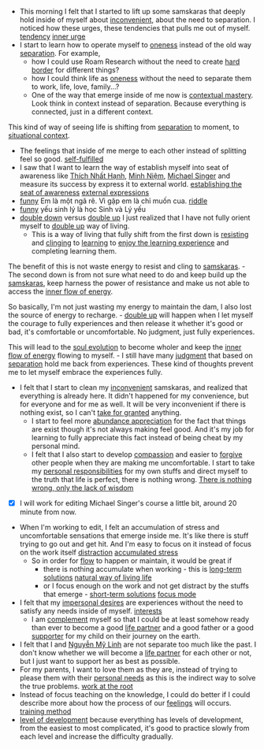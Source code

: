 - This morning I felt that I started to lift up some samskaras that deeply hold inside of myself about [inconvenient](<inconvenient.md>), about the need to separation. I noticed how these urges, these tendencies that pulls me out of myself. [tendency](<tendency.md>) [inner urge](<inner urge.md>)
- I start to learn how to operate myself to [oneness](<oneness.md>) instead of the old way [separation](<separation.md>). For example, 
    - how I could use Roam Research without the need to create [hard border](<hard border.md>) for different things?
    - how I could think life as [oneness](<oneness.md>) without the need to separate them to work, life, love, family...?
    - One of the way that emerge inside of me now is [contextual mastery](<contextual mastery.md>). Look think in context instead of separation. Because everything is connected, just in a different context. 

This kind of way of seeing life is shifting from [separation](<separation.md>) to moment, to [situational context](<situational context.md>).
- The feelings that inside of me merge to each other instead of splitting feel so good. [self-fulfilled](<self-fulfilled.md>)
- I saw that I want to learn the way of establish myself into seat of awareness like [Thích Nhất Hạnh](<Thích Nhất Hạnh.md>), [Minh Niệm](<Minh Niệm.md>), [Michael Singer](<Michael Singer.md>) and measure its success by express it to external world. [establishing the seat of awareness](<establishing the seat of awareness.md>) [external expressions](<external expressions.md>)
- [funny](<funny.md>) Em là một ngã rẽ. Vì gặp em là chỉ muốn cua. [riddle](<riddle.md>)
- [funny](<funny.md>) yếu sinh lý là học Sinh và Lý yếu
- [double down](<double down.md>) versus [double up](<double up.md>) 
I just realized that I have not fully orient myself to [double up](<double up.md>) way of living. 
    - This is a way of living that fully shift from the first down is [resisting](<resisting.md>) and [clinging](<clinging.md>) to [learning](<learning.md>) to [enjoy the learning experience](<enjoy the learning experience.md>) and completing learning them. 

The benefit of this is not waste energy to resist and cling to [samskaras](<samskaras.md>).
    - The second down is from not sure what need to do and keep build up the [samskaras](<samskaras.md>), keep harness the power of resistance and make us not able to access the [inner flow of energy](<inner flow of energy.md>).

So basically, I'm not just wasting my energy to maintain the dam, I also lost the source of energy to recharge.
    - [double up](<double up.md>) will happen when I let myself the courage to fully experiences and then release it whether it's good or bad, it's comfortable or uncomfortable. No judgment, just fully experiences. 

This will lead to the [soul evolution](<soul evolution.md>) to become wholer and keep the [inner flow of energy](<inner flow of energy.md>) flowing to myself.
    - I still have many [judgment](<judgment.md>) that based on [separation](<separation.md>) hold me back from experiences. These kind of thoughts prevent me to let myself embrace the experiences fully.
- I felt that I start to clean my [inconvenient](<inconvenient.md>) samskaras, and realized that everything is already here. It didn't happened for my convenience, but for everyone and for me as well. It will be very inconvenient if there is nothing exist, so I can't [take for granted](<take for granted.md>) anything.
    - I start to feel more [abundance appreciation](<abundance appreciation.md>) for the fact that things are exist though it's not always making feel good. And it's my job for learning to fully appreciate this fact instead of being cheat by my personal mind.
    - I felt that I also start to develop [compassion](<compassion.md>) and easier to [forgive](<forgive.md>) other people when they are making me uncomfortable. I start to take my [personal responsibilities](<personal responsibilities.md>) for my own stuffs and direct myself to the truth that life is perfect, there is nothing wrong. [There is nothing wrong, only the lack of wisdom](<There is nothing wrong, only the lack of wisdom.md>)
- [x] I will work for editing Michael Singer's course a little bit, around 20 minute from now. 
- When I'm working to edit, I felt an accumulation of stress and uncomfortable sensations that emerge inside me. It's like there is stuff trying to go out and get hit. And I'm easy to focus on it instead of focus on the work itself [distraction](<distraction.md>) [accumulated stress](<accumulated stress.md>)
    - So in order for [flow](<flow.md>) to happen or maintain, it would be great if 
        - there is nothing accumulate when working - this is [long-term solutions](<long-term solutions.md>) [natural way of living life](<natural way of living life.md>)
        - or I focus enough on the work and not get distract by the stuffs that emerge - [short-term solutions](<short-term solutions.md>) [focus mode](<focus mode.md>)
- I felt that my [impersonal desires](<impersonal desires.md>) are experiences without the need to satisfy any needs inside of myself. [interests](<interests.md>)
    - I am [complement](<complement.md>) myself so that I could be at least somehow ready than ever to become a good [life partner](<life partner.md>) and a good father or a good [supporter](<supporter.md>) for my child on their journey on the earth.
- I felt that I and [Nguyễn Mỹ Linh](<Nguyễn Mỹ Linh.md>) are not separate too much like the past. I  don't know whether we will become a [life partner](<life partner.md>) for each other or not, but I just want to support her as best as possible.  
- For my parents, I want to love them as they are, instead of trying to please them with their [personal needs](<personal needs.md>) as this is the indirect way to solve the true problems. [work at the root](<work at the root.md>)
- Instead of focus teaching on the knowledge, I could do better if I could describe more about how the process of our [feelings](<feelings.md>) will occurs. [training method](<training method.md>)
- [level of development](<level of development.md>) because everything has levels of development, from the easiest to most complicated, it's good to practice slowly from each level and increase the difficulty gradually.
